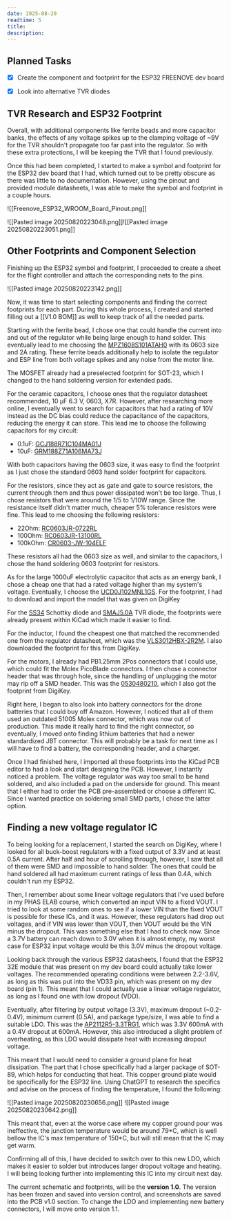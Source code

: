 ```yaml
---
date: 2025-08-20
readtime: 5 
title: 
description: 
---
```


## Planned Tasks

- [x] Create the component and footprint for the ESP32 FREENOVE dev board
- [x] Look into alternative TVR diodes


## TVR Research and ESP32 Footprint

Overall, with additional components like ferrite beads and more capacitor banks, the effects of any voltage spikes up to the clamping voltage of ~9V for the TVR shouldn't propagate too far past into the regulator. So with these extra protections, I will be keeping the TVR that I found previously.

Once this had been completed, I started to make a symbol and footprint for the ESP32 dev board that I had, which turned out to be pretty obscure as there was little to no documentation. However, using the pinout and provided module datasheets, I was able to make the symbol and footprint in a couple hours.

![[Freenove_ESP32_WROOM_Board_Pinout.png]]

![[Pasted image 20250820223048.png]]![[Pasted image 20250820223051.png]]



## Other Footprints and Component Selection

Finishing up the ESP32 symbol and footprint, I proceeded to create a sheet for the flight controller and attach the corresponding nets to the pins. 

![[Pasted image 20250820223142.png]]

Now, it was time to start selecting components and finding the correct footprints for each part. During this whole process, I created and started filling out a [[V1.0 BOM]] as well to keep track of all the needed parts.

Starting with the ferrite bead, I chose one that could handle the current into and out of the regulator while being large enough to hand solder. This eventually lead to me choosing the [MPZ1608S101ATAH0](https://www.digikey.ca/en/products/detail/tdk-corporation/MPZ1608S101ATAH0/571871) with its 0603 size and 2A rating. These ferrite beads additionally help to isolate the regulator and ESP line from both voltage spikes and any noise from the motor line.

The MOSFET already had a preselected footprint for SOT-23, which I changed to the hand soldering version for extended pads.

For the ceramic capacitors, I choose ones that the regulator datasheet recommended, 10 μF 6.3 V, 0603, X7R. However, after researching more online, I eventually went to search for capacitors that had a rating of 10V instead as the DC bias could reduce the capacitance of the capacitors, reducing the energy it can store. This lead me to choose the following capacitors for my circuit:
- 0.1uF: [GCJ188R71C104MA01J](https://www.digikey.ca/en/products/detail/murata-electronics/gcj188r71c104ma01j/10697171)
- 10uF: [GRM188Z71A106MA73J](https://www.digikey.ca/en/products/detail/murata-electronics/GRM188Z71A106MA73J/17854471?s=N4IgTCBcDaIOICUCyBGAHGgWgdhQQRQAYA2JPbAZgCkQBdAXyA)

With both capacitors having the 0603 size, it was easy to find the footprint as I just chose the standard 0603 hand solder footprint for capacitors.

For the resistors, since they act as gate and gate to source resistors, the current through them and thus power dissipated won't be too large. Thus, I chose resistors that were around the 1/5 to 1/10W range. Since the resistance itself didn't matter much, cheaper 5% tolerance resistors were fine. This lead to me choosing the following resistors:
- 22Ohm: [RC0603JR-0722RL](https://www.digikey.ca/en/products/detail/yageo/RC0603JR-0722RL/726743)
- 100Ohm: [RC0603JR-13100RL](https://www.digikey.ca/en/products/detail/yageo/RC0603JR-13100RL/13694093)
- 100kOhm: [CR0603-JW-104ELF](https://www.digikey.ca/en/products/detail/bourns-inc/CR0603-JW-104ELF/2345098)

These resistors all had the 0603 size as well, and similar to the capacitors, I chose the hand soldering 0603 footprint for resistors. 

As for the large 1000uF electrolytic capacitor that acts as an energy bank, I chose a cheap one that had a rated voltage higher than my system's voltage. Eventually, I choose the [UCD0J102MNL1GS](https://www.digikey.ca/en/products/detail/nichicon/ucd0j102mnl1gs/2549609). For the footprint, I had to download and import the model that was given on DigiKey

For the [SS34](https://www.digikey.ca/en/products/detail/shenzhen-slkormicro-semicon-co-ltd/ss34/21853055) Schottky diode and [SMAJ5.0A](https://www.digikey.ca/en/products/detail/good-ark-semiconductor/smaj5-0a/18649116) TVR diode, the footprints were already present within KiCad which made it easier to find. 

For the inductor, I found the cheapest one that matched the recommended one from the regulator datasheet, which was the [VLS3012HBX-2R2M](https://www.digikey.ca/en/products/detail/tdk-corporation/VLS3012HBX-2R2M/7387441). I also downloaded the footprint for this from DigiKey.

For the motors, I already had PB1.25mm 2Pos connectors that I could use, which could fit the Molex PicoBlade connectors. I then chose a connector header that was through hole, since the handling of unplugging the motor may rip off a SMD header. This was the [0530480210](https://www.digikey.ca/en/products/detail/molex/0530480210/242864), which I also got the footprint from DigiKey.

Right here, I began to also look into battery connectors for the drone batteries that I could buy off Amazon. However, I noticed that all of them used an outdated 51005 Molex connector, which was now out of production. This made it really hard to find the right connector, so eventually, I moved onto finding lithium batteries that had a newer standardized JBT connector. This will probably be a task for next time as I will have to find a battery, the corresponding header, and a charger.

Once I had finished here, I imported all these footprints into the KiCad PCB editor to had a look and start designing the PCB. However, I instantly noticed a problem. The voltage regulator was way too small to be hand soldered, and also included a pad on the underside for ground. This meant that I either had to order the PCB pre-assembled or choose a different IC. Since I wanted practice on soldering small SMD parts, I chose the latter option. 


## Finding a new voltage regulator IC

To being looking for a replacement, I started the search on DigiKey, where I looked for all buck-boost regulators with a fixed output of 3.3V and at least 0.5A current. After half and hour of scrolling through, however, I saw that all of them were SMD and impossible to hand solder. The ones that could be hand soldered all had maximum current ratings of less than 0.4A, which couldn't run my ESP32. 

Then, I remember about some linear voltage regulators that I've used before in my PHAS ELAB course, which converted an input VIN to a fixed VOUT. I tried to look at some random ones to see if a lower VIN than the fixed VOUT is possible for these ICs, and it was. However, these regulators had drop out voltages, and if VIN was lower than VOUT, then VOUT would be the VIN minus the dropout. This was something else that I had to check now. Since a 3.7V battery can reach down to 3.0V when it is almost empty, my worst case for ESP32 input voltage would be this 3.0V minus the dropout voltage.

Looking back through the various ESP32 datasheets, I found that the ESP32 32E module that was present on my dev board could actually take lower voltages. The recommended operating conditions were between 2.2-3.6V, as long as this was put into the VD33 pin, which was present on my dev board (pin 1). This meant that I could actually use a linear voltage regulator, as long as I found one with low dropout (VDO).

Eventually, after filtering by output voltage (3.3V), maximum dropout (~0.2-0.4V), minimum current (0.5A), and package type/size, I was able to find a suitable LDO. This was the [AP2112R5-3.3TRG1](https://www.digikey.ca/en/products/detail/diodes-incorporated/AP2112R5-3-3TRG1/5305557), which was 3.3V 600mA with a 0.4V dropout at 600mA. However, this also introduced a slight problem of overheating, as this LDO would dissipate heat with increasing dropout voltage.

This meant that I would need to consider a ground plane for heat dissipation. The part that I chose specifically had a larger package of SOT-89, which helps for conducting that heat. This copper ground plate would be specifically for the ESP32 line. Using ChatGPT to research the specifics and advise on the process of finding the temperature, I found the following:

![[Pasted image 20250820230656.png]]
![[Pasted image 20250820230642.png]]

This meant that, even at the worse case where my copper ground pour was ineffective, the junction temperature would be around 79\*C, which is well bellow the IC's max temperature of 150\*C, but will still mean that the IC may get warm. 

Confirming all of this, I have decided to switch over to this new LDO, which makes it easier to solder but introduces larger dropout voltage and heating. I will being looking further into implementing this IC into my circuit next day.

The current schematic and footprints, will be the **version 1.0**. The version has been frozen and saved into version control, and screenshots are saved into the PCB v1.0 section. To change the LDO and implementing new battery connectors, I will move onto version 1.1.
